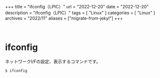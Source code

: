 +++
title = "ifconfig（LPIC）"
url = "2022-12-20"
date = "2022-12-20"
description = "ifconfig（LPIC）"
tags = [
  "Linux"
]
categories = [
  "Linux"
]
archives = "2022/11"
aliases = ["migrate-from-jekyl"]
+++

<br>

# ifconfig

ネットワークI/Fの設定、表示するコマンドです。

```
$ ifconfig
```
